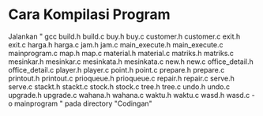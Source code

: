 # Cara Kompilasi Program
Jalankan " gcc build.h build.c buy.h buy.c customer.h customer.c exit.h exit.c harga.h harga.c jam.h jam.c main_execute.h main_execute.c mainprogram.c map.h map.c material.h material.c matriks.h matriks.c mesinkar.h mesinkar.c mesinkata.h mesinkata.c new.h new.c office_detail.h office_detail.c player.h player.c point.h point.c prepare.h prepare.c printout.h printout.c prioqueue.h prioqueue.c repair.h repair.c serve.h serve.c stackt.h stackt.c stock.h stock.c tree.h tree.c undo.h undo.c upgrade.h upgrade.c wahana.h wahana.c waktu.h waktu.c wasd.h wasd.c -o mainprogram " pada directory "Codingan"
